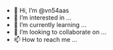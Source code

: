 - 👋 Hi, I’m @vn54aas
- 👀 I’m interested in ...
- 🌱 I’m currently learning ...
- 💞️ I’m looking to collaborate on ...
- 📫 How to reach me ...

<!---
vn54aas/vn54aas is a ✨ special ✨ repository because its `README.md` (this file) appears on your GitHub profile.
You can click the Preview link to take a look at your changes.
--->
